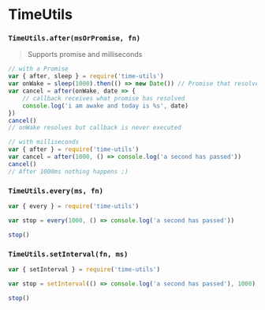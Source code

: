 # TimeUtils

### `TimeUtils.after(msOrPromise, fn)`

>Supports promise and milliseconds

```js
// with a Promise
var { after, sleep } = require('time-utils')
var onWake = sleep(1000).then(() => new Date()) // Promise that resolves after 1000ms
var cancel = after(onWake, date => {
    // callback receives what promise has resolved
    console.log('i am awake and today is %s', date)
})
cancel()
// onWake resolves but callback is never executed
```

```js
// with milliseconds
var { after } = require('time-utils')
var cancel = after(1000, () => console.log('a second has passed'))
cancel()
// After 1000ms nothing happens ;)
```

### `TimeUtils.every(ms, fn)`

```js
var { every } = require('time-utils')

var stop = every(1000, () => console.log('a second has passed'))

stop()
```

### `TimeUtils.setInterval(fn, ms)`

```js
var { setInterval } = require('time-utils')

var stop = setInterval(() => console.log('a second has passed'), 1000)

stop()
```